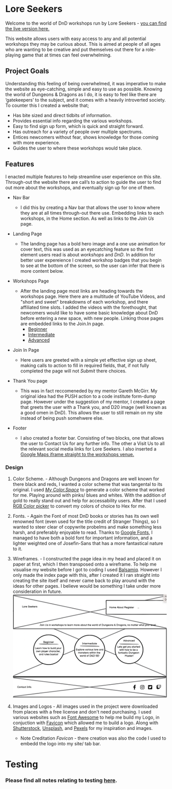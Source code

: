 # Lore Seekers

Welcome to the world of DnD workshops run by Lore Seekers - [you can find the live version here.]() 

This website allows users with easy access to any and all potential workshops they may be curious about. This is aimed at people of all ages who are wanting to be creative and put themselves out there for a role-playing game that at times can feel overwhelming. 

## Project Goals

Understanding this feeling of being overwhelmed, it was imperative to make the website as eye-catching, simple and easy to use as possible.
Knowing the world of Dungeons & Dragons as I do, it is easy to feel like there are ‘gatekeepers’ to the subject, and it comes with a heavily introverted society. To counter this I created a website that;
- Has bite sized and direct tidbits of information.
- Provides essential info regarding the various workshops.
- Easy to find sign up form, which is quick and straight forward.
- Has outreach for a variety of people over multiple spectrums.
- Entices newcomers without fear, shows knowledge for those coming with more experience. 
- Guides the user to where these workshops would take place.  

## Features

I enacted multiple features to help streamline user experience on this site. Through-out the website there are call’s to action to guide the user to find out more about the workshops, and eventually sign up for one of them. 

+ Nav Bar 
  * I did this by creating a Nav bar that allows the user to know where they are at all times through-out there use.
  Embedding links to each workshops, in the Home section.
  As well as links to the _Join Us_ page.

+ Landing Page
  * The landing page has a bold hero image and a one use animation for cover text, this was used as an eyecatching feature so the first element users read is about *workshops* and *DnD*. In addition for better user expereience I created workshop badges that you begin to see at the bottom of the screen, so the user can infer that there is more content below.

+ Workshops Page
  * After the landing page most links are heading towards the workshops page. Here there are a multitude of YouTube Videos, and "short and sweet" breakdowns of each workshop, and there affiliated time slots. I added the videos with the forethought, that newcomers would like to have some basic knowledge about DnD before entering a new space, with new people. Linking those pages are embedded links to the Join.In page. 
    * [Beginner](https://youtu.be/BgvHNlgmKro)
    * [Intermediate](https://www.youtube.com/embed/ng8sPnaMLUY)
    * [Advanced](https://www.youtube.com/embed/ANdG2DGm0CQ)

+ Join In Page 
  * Here users are greeted with a simple yet effective sign up sheet, making calls to action to fill in required fields, that, if not fully completed the page will not _Submit_ there choices. 

+ Thank You page 
  * This was in fact reccomeneded by my mentor Gareth McGirr. My original idea had the PUSH action to a code institute form-dump page. However under the suggestion of my mentor, I created a page that greets the user with a Thank you, and D20 image (well known as a good omen in DnD). This allows the user to still remain on my site instead of being push somehwere else. 

+ Footer
  * I also created a footer bar. Consisting of two blocks, one that allows the user to Contact Us for any further info. The other a Visit Us to all the relevant social media links for Lore Seekers. I also inserted a [Google Maps iframe straight to the workshops venue.](https://www.google.com/maps?ll=51.495359,-0.099585&z=15&t=m&hl=en&gl=GB&mapclient=embed&cid=3226506455862106501)

 ### Design
   1. Color Scheme.
    - Although Dungeons and Dragons are well known for there black and reds, I wanted a color scheme that was tangental to its original. I used [*My Color.Space*](https://mycolor.space/?hex=%23EA0661&sub=1) to generate a color scheme that worked for me. Playing around with pinks/ blues and whites. With the addition of gold to really stand out and help for accessability users. After that I used [RGB Color picker](https://rgbacolorpicker.com/hex-to-rgba ) to convert my colors of choice to Hex for me. 

   2. Fonts.
    - Again the Font of most DnD books or stories has its own well renowned font (even used for the title credit of Stranger Things), so I wanted to steer clear of copywrite probelms and make something less harsh, and preferably enjoyable to read. Thanks to [Google Fonts](https://fonts.google.com/), I managed to have both a bold font for important information, and a lighter weighted one of Josefin-Sans that has a more fantastical nature to it. 

   3. Wireframes.
    - I constructed the page idea in my head and placed it on paper at first, which I then transposed onto a wireframe. 
    To help me visualise my website before I got to coding I used [Balsamiq](https://balsamiq.com/wireframes/?gclid=CjwKCAiAwomeBhBWEiwAM43YIKDLVpSTbTPGdANYmNtCBIQFrCBalOw9J1Hy3rXIXJycnkIxDYr8ahoCwtEQAvD_BwE).
    However I only made the index page with this, after I created it I ran straight into creating the site itself and never came back to play around with the ideas for other pages. I believe would be something I take under more consideration in future. 
    ![index page wireframe](documentation/wireframe/index-page-wireframe.png "Index page original idea wireframe")

   4. Images and Logos
    -   All images used in the project were downloaded from places with a free license and don't need purchasing. I used various websites such as [Font Awesome](https://fontawesome.com/icons/dragon?s=solid&f=classic) to help me build my Logo, in conjuction with [Favicon](https://favicon.io/favicon-generator/) which allowed me to build a logo. Along with [Shutterstock](https://www.shutterstock.com/discover/stock-assets-uk-0220?c3apidt=p46848462172&gclid=CjwKCAiAwomeBhBWEiwAM43YIM5L464Bmpb0amVcJtesyh3q18-5F7s_RQoGkoEsgP13dKoUwrTQVRoC3KIQAvD_BwE&gclsrc=aw.ds&kw=free%20images%20download), [Unsplash](https://unsplash.com/), and [Pexels](https://www.pexels.com/) for my inspiration and images.
      * Note Creditation *Favicon* - there creation was also the code I used to embedd the logo into my site/ tab bar. 

# Testing

  ### Please find all notes relating to testing [here](../Lore-Seekers-Project/documentation/testing.md).







